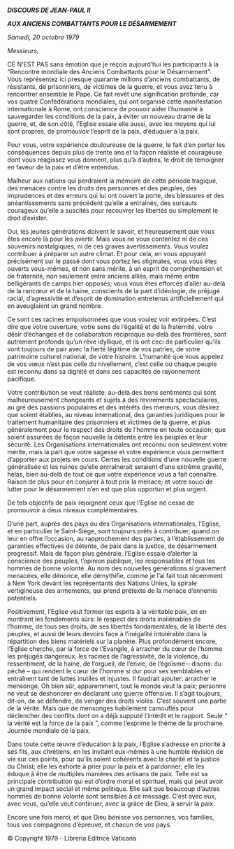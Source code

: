 ***DISCOURS DE JEAN-PAUL II***

***AUX ANCIENS COMBATTANTS POUR LE DÉSARMEMENT***

*Samedi, 20 octobre 1979*

*Messieurs,*

CE N’EST PAS sans émotion que je reçois aujourd’hui les participants à la “Rencontre mondiale des Anciens Combattants pour le Désarmement”. Vous représentez ici presque quarante millions d’anciens combattants, de résistants, de prisonniers, de victimes de la guerre, et vous avez tenu à rencontrer ensemble le Pape. Ce fait revêt une signification profonde, car vos quatre Confédérations mondiales, qui ont organisé cette manifestation internationale à Rome, ont conscience de pouvoir aider l’humanité à sauvegarder les conditions de la paix, à éviter un nouveau drame de la guerre, et, de son côté, l’Eglise essaie elle aussi, avec les moyens qui lui sont propres, de promouvoir l’esprit de la paix, d’éduquer à la paix.

Pour vous, votre expérience douloureuse de la guerre, le fait d’en porter les conséquences depuis plus de trente ans et la façon réaliste et courageuse dont vous réagissez vous donnent, plus qu’à d’autres, le droit de témoigner en faveur de la paix et d’être entendus.

Malheur aux nations qui perdraient la mémoire de cette période tragique, des menaces contre les droits des personnes et des peuples, des imprudences et des erreurs qui lui ont ouvert la porte, des blessures et des anéantissements sans précédent qu’elle a entraînés, des sursauts courageux qu’elle a suscités pour recouvrer les libertés ou simplement le droit d’exister.

Oui, les jeunes générations doivent le savoir, et heureusement que vous êtes encore là pour les avertir. Mais vous ne vous contentez ni de ces souvenirs nostalgiques, ni de ces graves avertissements. Vous voulez contribuer à préparer un autre climat. Et pour cela, en vous appuyant précisément sur le passé dont vous portez les stigmates, vous vous êtes ouverts vous-mêmes, et non sans mérite, à un esprit de compréhension et de fraternité, non seulement entre anciens alliés, mais même entre belligérants de camps hier opposés; vous vous êtes efforcés d’aller au-delà de la rancœur et de la haine, conscients de la part d’idéologie, de préjugé racial, d’agressivité et d’esprit de domination entretenus artificiellement qui en aveuglaient un grand nombre.

Ce sont ces racines empoisonnées que vous voulez voir extirpées. C’est dire que votre ouverture, votre sens de l’égalité et de la fraternité, votre désir d’échanges et de collaboration réciproque au-delà des frontières, sont autrement profonds qu’un rêve idyllique, et ils ont ceci de particulier qu’ils vont toujours de pair avec la fierté légitime de vos patries, de votre patrimoine culturel national, de votre histoire. L’humanité que vous appelez de vos vœux n’est pas celle du nivellement, c’est celle où chaque peuple est reconnu dans sa dignité et dans ses capacités de rayonnement pacifique.

Votre contribution se veut réaliste: au-delà des bons sentiments qui sont malheureusement changeants et sujets à des revirements spectaculaires, au gré des passions populaires et des intérêts des meneurs, vous désirez que soient établies, au niveau international, des garanties juridiques pour le traitement humanitaire des prisonniers et victimes de la guerre, et plus généralement pour le respect des droits de l’homme en toute occasion; que soient assurées de façon nouvelle la détente entre les peuples et leur sécurité. Les Organisations internationales ont reconnu non seulement votre mérite, mais la part que votre sagesse et votre expérience vous permettent d’apporter aux projets en cours. Certes les conditions d’une nouvelle guerre généralisée et les ruines qu’elle entraînerait seraient d’une extrême gravité, hélas, bien au-delà de tout ce que votre expérience vous a fait connaître. Raison de plus pour en conjurer à tout prix la menace; et votre souci de lutter pour le désarmement n’en est que plus opportun et plus urgent.

De tels objectifs de paix rejoignent ceux que l’Eglise ne cesse de promouvoir à deux niveaux complémentaires.

D’une part, auprès des pays ou des Organisations internationales, l’Eglise, et en particulier le Saint-Siège, sont toujours prêts à contribuer, quand on leur en offre l’occasion, au rapprochement des parties, à l’établissement de garanties effectives de détente, de paix dans la justice, de désarmement progressif. Mais de façon plus générale, l’Eglise essaie d’alerter la conscience des peuples, l’opinion publique, les responsables et tous les hommes de bonne volonté. Au nom des nouvelles générations si gravement menacées, elle dénonce, elle démythifie, comme je l’ai fait tout récemment à New York devant les représentants des Nations Unies, la spirale vertigineuse des armements, qui prend prétexte de la menace d’ennemis potentiels.

Positivement, l’Eglise veut former les esprits à la véritable paix, en en montrant les fondements sûrs: le respect des droits inaliénables de l’homme, de tous ses droits, de ses libertés fondamentales, de la liberté des peuples, et aussi de leurs devoirs face à l’inégalité intolérable dans la répartition des biens matériels sur la planète. Plus profondément encore, l’Eglise cherche, par la force de l’Evangile, à arracher du cœur de l’homme les préjugés dangereux, les racines de l’agressivité, de la violence, du ressentiment, de la haine, de l’orgueil, de l’envie, de l’égoïsme – disons: du péché – qui rendent le cœur de l’homme si dur pour ses semblables et entraînent tant de luttes inutiles et injustes. Il faudrait ajouter: arracher le mensonge. Oh bien sûr, apparemment, tout le monde veut la paix; personne ne veut se déshonorer en déclarant une guerre offensive. Il s’agit toujours, dit-on, de se défendre, de venger des droits violés. C’est souvent une partie de la vérité. Mais que de mensonges habilement camouflés pour déclencher des conflits dont on a déjà supputé l’intérêt et le rapport. Seule “ la vérité est la force de la paix ”, comme l’exprime le thème de la prochaine Journée mondiale de la paix.

Dans toute cette œuvre d’education à la paix, l’Eglise s’adresse en priorité à ses fils, aux chrétiens, en les invitant eux-mêmes à une humble révision de vie sur ces points, pour qu’ils soient cohérents avec la charité et la justice du Christ; elle les exhorte à prier pour la paix et à pardonner; elle les éduque à être de multiples manières des artisans de paix. Telle est sa principale contribution qui est d’ordre moral et spirituel, mais qui peut avoir un grand impact social et même politique. Elle sait que beaucoup d’autres hommes de bonne volonté sont sensibles à ce message. C’est avec eux, avec vous, qu’elle veut continuer, avec la grâce de Dieu, à servir la paix.

Encore une fois merci, et que Dieu bénisse vos personnes, vos familles, tous vos compagnons d’épreuve, et chacun de vos pays.

© Copyright 1979 - Libreria Editrice Vaticana